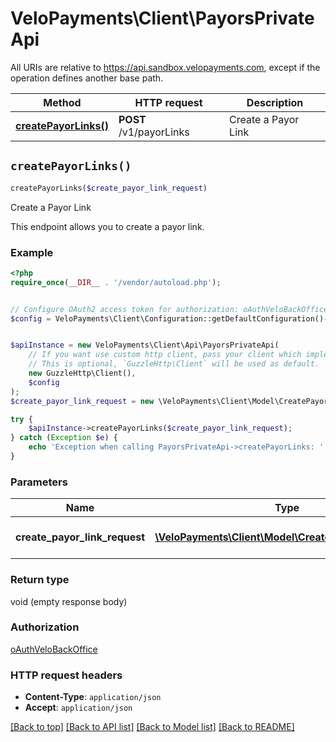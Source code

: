 # VeloPayments\Client\PayorsPrivateApi

All URIs are relative to https://api.sandbox.velopayments.com, except if the operation defines another base path.

| Method | HTTP request | Description |
| ------------- | ------------- | ------------- |
| [**createPayorLinks()**](PayorsPrivateApi.md#createPayorLinks) | **POST** /v1/payorLinks | Create a Payor Link |


## `createPayorLinks()`

```php
createPayorLinks($create_payor_link_request)
```

Create a Payor Link

This endpoint allows you to create a payor link.

### Example

```php
<?php
require_once(__DIR__ . '/vendor/autoload.php');


// Configure OAuth2 access token for authorization: oAuthVeloBackOffice
$config = VeloPayments\Client\Configuration::getDefaultConfiguration()->setAccessToken('YOUR_ACCESS_TOKEN');


$apiInstance = new VeloPayments\Client\Api\PayorsPrivateApi(
    // If you want use custom http client, pass your client which implements `GuzzleHttp\ClientInterface`.
    // This is optional, `GuzzleHttp\Client` will be used as default.
    new GuzzleHttp\Client(),
    $config
);
$create_payor_link_request = new \VeloPayments\Client\Model\CreatePayorLinkRequest(); // \VeloPayments\Client\Model\CreatePayorLinkRequest | Request to create a payor link

try {
    $apiInstance->createPayorLinks($create_payor_link_request);
} catch (Exception $e) {
    echo 'Exception when calling PayorsPrivateApi->createPayorLinks: ', $e->getMessage(), PHP_EOL;
}
```

### Parameters

| Name | Type | Description  | Notes |
| ------------- | ------------- | ------------- | ------------- |
| **create_payor_link_request** | [**\VeloPayments\Client\Model\CreatePayorLinkRequest**](../Model/CreatePayorLinkRequest.md)| Request to create a payor link | |

### Return type

void (empty response body)

### Authorization

[oAuthVeloBackOffice](../../README.md#oAuthVeloBackOffice)

### HTTP request headers

- **Content-Type**: `application/json`
- **Accept**: `application/json`

[[Back to top]](#) [[Back to API list]](../../README.md#endpoints)
[[Back to Model list]](../../README.md#models)
[[Back to README]](../../README.md)
